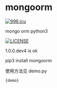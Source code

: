# mongoorm
<a href="https://996.icu"><img src="https://img.shields.io/badge/link-996.icu-red.svg" alt="996.icu" /></a>

mongo orm python3

[![LICENSE](https://img.shields.io/badge/license-Anti%20996-blue.svg)](https://github.com/996icu/996.ICU/blob/master/LICENSE)

1.0.0.dev4 is ok

pip3 install mongoorm

使用方法见 demo.py

```
{demo}
```
